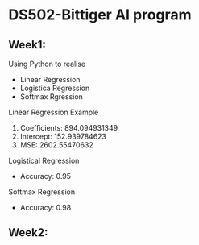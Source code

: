 # DS502-Bittiger AI program 
## Week1: 
Using Python to realise  
  * Linear Regression
  * Logistica Regression
  * Softmax Rgression
  
Linear Regression Example
1. Coefficients: 894.094931349
2. Intercept: 152.939784623
3. MSE: 2602.55470632

Logistical Regression
* Accuracy: 0.95

Softmax Regression
* Accuracy: 0.98

## Week2:



 
